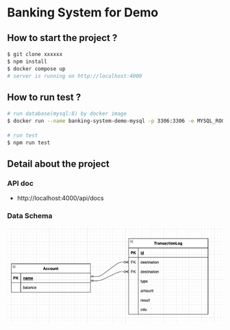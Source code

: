 # Banking System for Demo

## How to start the project ?

```bash
$ git clone xxxxxx
$ npm install
$ docker compose up
# server is running on http://localhost:4000
```

## How to run test ?

```bash
# run database(mysql:8) by docker image
$ docker run --name banking-system-demo-mysql -p 3306:3306 -e MYSQL_ROOT_PASSWORD=123 -d mysql:8

# run test
$ npm run test
```

## Detail about the project

### API doc

- http://localhost:4000/api/docs

### Data Schema

![image](./data-schema.png)
